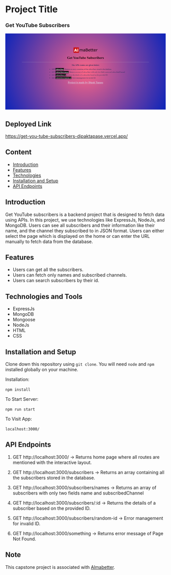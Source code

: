 # Project Title

### Get YouTube Subscribers

<img src="/public/Desktop.png" alt="desktopImg" width="900">

## Deployed Link

https://get-you-tube-subscribers-dipaktapase.vercel.app/

## Content

- [Introduction](#introduction)
- [Features](#features)
- [Technologies](#technologies-and-tools)
- [Installation and Setup](#installation-and-setup)
- [API Endpoints](#api-endpoints)

## Introduction

Get YouTube subscribers is a backend project that is designed to fetch data using APIs. In this project, we use technologies like ExpressJs, NodeJs, and MongoDB.
Users can see all subscribers and their information like their name, and the channel they subscribed to in JSON format. Users can either select the page which is displayed on the home or can enter the URL manually to fetch data from the database.

## Features

- Users can get all the subscribers.
- Users can fetch only names and subscribed channels.
- Users can search subscribers by their id.

## Technologies and Tools

- ExpressJs
- MongoDB
- Mongoose
- NodeJs
- HTML
- CSS

## Installation and Setup

Clone down this repository using `git clone`. You will need `node` and `npm` installed globally on your machine.

Installation:

`npm install`

To Start Server:

`npm run start`

To Visit App:

`localhost:3000/`

## API Endpoints

1. GET http://localhost:3000/ → Returns home page where all routes are mentioned with the interactive layout. 

2. GET http://localhost:3000/subscribers → Returns an array containing all the subscribers stored in the database.

3. GET http://localhost:3000/subscribers/names → Returns an array of subscribers with only two fields name and subscribedChannel

4. GET http://localhost:3000/subscribers/:id → Returns the details of a subscriber based on the provided ID.

5. GET http://localhost:3000/subscribers/random-id → Error management for invalid ID.

6. GET http://localhost:3000/something → Returns error message of Page Not Found.


## Note

<p> This capstone project is associated with <a href="https://www.almabetter.com">Almabetter</a>.</p>
